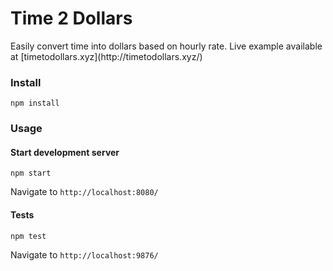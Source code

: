 <h1>
Time 2 Dollars
</h1>
Easily convert time into dollars based on hourly rate. Live example available at [timetodollars.xyz](http://timetodollars.xyz/)

### Install
```
npm install
```

### Usage

#### Start development server

```
npm start
```

Navigate to `http://localhost:8080/`

#### Tests
```
npm test
```

Navigate to `http://localhost:9876/`
